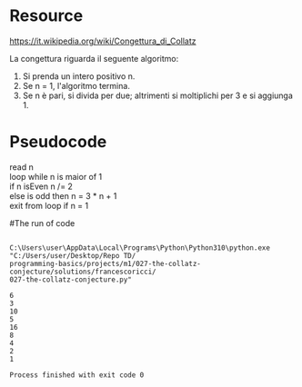 # Resource
https://it.wikipedia.org/wiki/Congettura_di_Collatz

La congettura riguarda il seguente algoritmo:

1. Si prenda un intero positivo n.
2. Se n = 1, l'algoritmo termina.
3. Se n è pari, si divida per due; altrimenti si moltiplichi per 3 e si aggiunga 1.


# Pseudocode

read n </br>
loop while n is maior of 1 </br>
if n isEven n /= 2 </br>
else is odd then n = 3 * n + 1 </br>
exit from loop if n = 1 </br>


#The run of code

```

C:\Users\user\AppData\Local\Programs\Python\Python310\python.exe "C:/Users/user/Desktop/Repo TD/
programming-basics/projects/m1/027-the-collatz-conjecture/solutions/francescoricci/
027-the-collatz-conjecture.py"

6
3
10
5
16
8
4
2
1

Process finished with exit code 0


```
